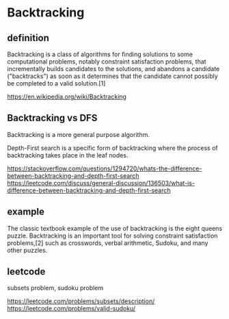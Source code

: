 # Backtracking

## definition

Backtracking is a class of algorithms for finding solutions to some computational problems, notably constraint satisfaction problems, that incrementally builds candidates to the solutions, and abandons a candidate ("backtracks") as soon as it determines that the candidate cannot possibly be completed to a valid solution.[1]

https://en.wikipedia.org/wiki/Backtracking

## Backtracking vs DFS

Backtracking is a more general purpose algorithm.

Depth-First search is a specific form of backtracking where the process of backtracking takes place in the leaf nodes.

https://stackoverflow.com/questions/1294720/whats-the-difference-between-backtracking-and-depth-first-search  
https://leetcode.com/discuss/general-discussion/136503/what-is-difference-between-backtracking-and-depth-first-search  

## example

The classic textbook example of the use of backtracking is the eight queens puzzle. Backtracking is an important tool for solving constraint satisfaction problems,[2] such as crosswords, verbal arithmetic, Sudoku, and many other puzzles.

## leetcode

subsets problem, sudoku problem

https://leetcode.com/problems/subsets/description/  
https://leetcode.com/problems/valid-sudoku/  
